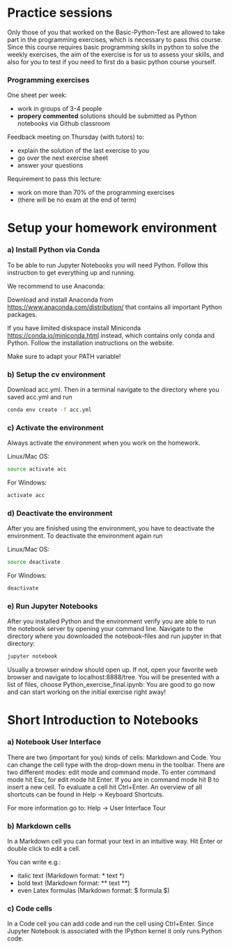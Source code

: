 # Practice sessions

Only those of you that worked on the Basic-Python-Test are allowed to take part in the programming exercises, which is necessary to pass this course.
Since this course requires basic programming skills in python to solve the weekly exercises, the aim of the exercise is for us to assess your skills, and also for you to test if you need to first do a basic python course yourself. 

### Programming exercises

One sheet per week: 
- work in groups of 3-4 people
- **propery commented** solutions should be submitted as Python notebooks via Github classroom
 
Feedback meeting on Thursday (with tutors) to:
- explain the solution of the last exercise to you
- go over the next exercise sheet
- answer your questions

Requirement to pass this lecture: 
- work on more than 70% of the programming exercises 
- (there will be no exam at the end of term)


# Setup your homework environment

### a) Install Python via Conda

To be able to run Jupyter Notebooks you will need Python. Follow this instruction to get everything up and running.

We recommend to use Anaconda:

Download and install Anaconda from https://www.anaconda.com/distribution/ that contains all important Python packages.

If you have limited diskspace install Miniconda https://conda.io/miniconda.html instead, which contains only conda and Python. Follow the installation instructions on the website.

Make sure to adapt your PATH variable!

### b) Setup the cv environment

Download acc.yml. Then in a terminal navigate to the directory where you saved acc.yml and run
```sh
conda env create -f acc.yml 
```

### c) Activate the environment

Always activate the environment when you work on the homework.

Linux/Mac OS:
```sh
source activate acc
```

For Windows:
```sh
activate acc
```

### d) Deactivate the environment

After you are finished using the environment, you have to deactivate the environment. To deactivate the environment again run

Linux/Mac OS:
```sh
source deactivate 
```

For Windows:
```sh
deactivate
```

### e) Run Jupyter Notebooks

After you installed Python and the environment verify you are able to run the notebook server by opening your command line. Navigate to the directory where you downloaded the notebook-files and run jupyter in that directory:

```sh
jupyter notebook	
```

Usually a browser window should open up. If not, open your favorite web browser and navigate to localhost:8888/tree. You will be presented with a list of files, choose Python_exercise_final.ipynb: You are good to go now and can start working on the initial exercise right away!


# Short Introduction to Notebooks

### a) Notebook User Interface

There are two (important for you) kinds of cells: Markdown and Code. You can change the cell type with the drop-down menu in the toolbar.
There are two different modes: edit mode and command mode. To enter command mode hit Esc, for edit mode hit Enter. If you are in command mode hit B to insert a new cell. 
To evaluate a cell hit Ctrl+Enter. An overview of all shortcuts can be found in Help → Keyboard Shortcuts.

For more information go to: Help → User Interface Tour

### b) Markdown cells

In a Markdown cell you can format your text in an intuitive way. Hit Enter or double click to edit a cell.

You can write e.g.:
- italic text (Markdown format: * text *)
- bold text (Markdown format: ** text **)
- even Latex formulas (Markdown format: $ formula $)

### c) Code cells

In a Code cell you can add code and run the cell using Ctrl+Enter. Since Jupyter Notebook is associated with the IPython kernel it only runs Python code.





